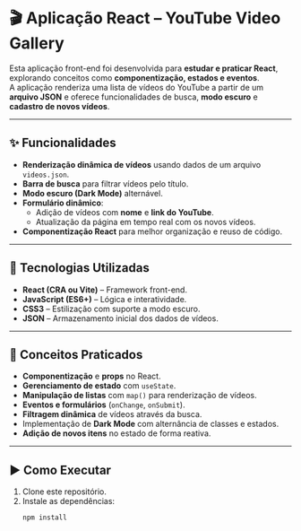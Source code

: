 # 🎬 Aplicação React – YouTube Video Gallery

Esta aplicação front-end foi desenvolvida para **estudar e praticar React**, explorando conceitos como **componentização, estados e eventos**.  
A aplicação renderiza uma lista de vídeos do YouTube a partir de um **arquivo JSON** e oferece funcionalidades de busca, **modo escuro** e **cadastro de novos vídeos**.

---

## ✨ Funcionalidades
- **Renderização dinâmica de vídeos** usando dados de um arquivo `videos.json`.
- **Barra de busca** para filtrar vídeos pelo título.
- **Modo escuro (Dark Mode)** alternável.
- **Formulário dinâmico**:
  - Adição de vídeos com **nome** e **link do YouTube**.
  - Atualização da página em tempo real com os novos vídeos.
- **Componentização React** para melhor organização e reuso de código.

---

## 🚀 Tecnologias Utilizadas
- **React (CRA ou Vite)** – Framework front-end.
- **JavaScript (ES6+)** – Lógica e interatividade.
- **CSS3** – Estilização com suporte a modo escuro.
- **JSON** – Armazenamento inicial dos dados de vídeos.

---

## 🧠 Conceitos Praticados
- **Componentização** e **props** no React.
- **Gerenciamento de estado** com `useState`.
- **Manipulação de listas** com `map()` para renderização de vídeos.
- **Eventos e formulários** (`onChange`, `onSubmit`).
- **Filtragem dinâmica** de vídeos através da busca.
- Implementação de **Dark Mode** com alternância de classes e estados.
- **Adição de novos itens** no estado de forma reativa.

---

## ▶️ Como Executar
1. Clone este repositório.
2. Instale as dependências:
   ```bash
   npm install
